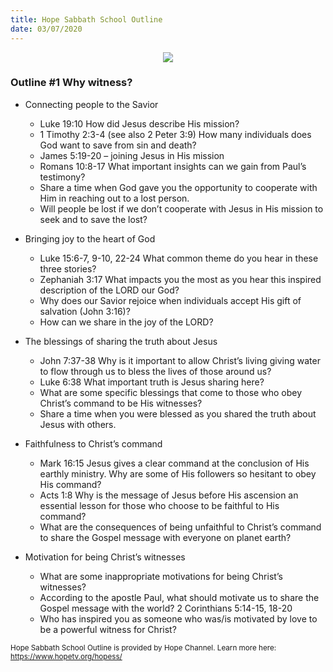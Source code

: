 ```yaml
---
title: Hope Sabbath School Outline
date: 03/07/2020
---
```


<center><img src="https://sabbath-school.adventech.io/api/v1/images/misc/hope-ss-logo.jpg" /></center>

### Outline #1 Why witness?

*  Connecting people to the Savior
	* Luke 19:10 How did Jesus describe His mission?
	* 1 Timothy 2:3-4 (see also 2 Peter 3:9) How many individuals does God want to save from sin and death?
	* James 5:19-20 – joining Jesus in His mission
	* Romans 10:8-17 What important insights can we gain from Paul’s testimony?
	* Share a time when God gave you the opportunity to cooperate with Him in reaching out to a lost person.
	* Will people be lost if we don’t cooperate with Jesus in His mission to seek and to save the lost?

*  Bringing joy to the heart of God
	* Luke 15:6-7, 9-10, 22-24 What common theme do you hear in these three stories?
	* Zephaniah 3:17 What impacts you the most as you hear this inspired description of the LORD our God?
	* Why does our Savior rejoice when individuals accept His gift of salvation (John 3:16)?
	* How can we share in the joy of the LORD?

*  The blessings of sharing the truth about Jesus
	* John 7:37-38 Why is it important to allow Christ’s living giving water to flow through us to bless the lives of those around us?
	* Luke 6:38 What important truth is Jesus sharing here?
	* What are some specific blessings that come to those who obey Christ’s command to be His witnesses?
	* Share a time when you were blessed as you shared the truth about Jesus with others.

*  Faithfulness to Christ’s command
	* Mark 16:15 Jesus gives a clear command at the conclusion of His earthly ministry. Why are some of His followers so hesitant to obey His command?
	* Acts 1:8 Why is the message of Jesus before His ascension an essential lesson for those who choose to be faithful to His command?
	* What are the consequences of being unfaithful to Christ’s command to share the Gospel message with everyone on planet earth?

*  Motivation for being Christ’s witnesses
	* What are some inappropriate motivations for being Christ’s witnesses?
	* According to the apostle Paul, what should motivate us to share the Gospel message with the world? 2 Corinthians 5:14-15, 18-20
	* Who has inspired you as someone who was/is motivated by love to be a powerful witness for Christ?


<small>Hope Sabbath School Outline is provided by Hope Channel. Learn more here: https://www.hopetv.org/hopess/</small>
